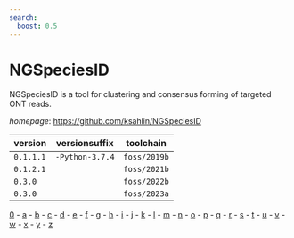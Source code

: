 ```yaml
---
search:
  boost: 0.5
---
```

# NGSpeciesID

NGSpeciesID is a tool for clustering and consensus forming of targeted ONT reads.

*homepage*: <https://github.com/ksahlin/NGSpeciesID>

version | versionsuffix | toolchain
--------|---------------|----------
``0.1.1.1`` | ``-Python-3.7.4`` | ``foss/2019b``
``0.1.2.1`` |  | ``foss/2021b``
``0.3.0`` |  | ``foss/2022b``
``0.3.0`` |  | ``foss/2023a``

[0](../0/index.md) - [a](../a/index.md) - [b](../b/index.md) - [c](../c/index.md) - [d](../d/index.md) - [e](../e/index.md) - [f](../f/index.md) - [g](../g/index.md) - [h](../h/index.md) - [i](../i/index.md) - [j](../j/index.md) - [k](../k/index.md) - [l](../l/index.md) - [m](../m/index.md) - [n](../n/index.md) - [o](../o/index.md) - [p](../p/index.md) - [q](../q/index.md) - [r](../r/index.md) - [s](../s/index.md) - [t](../t/index.md) - [u](../u/index.md) - [v](../v/index.md) - [w](../w/index.md) - [x](../x/index.md) - [y](../y/index.md) - [z](../z/index.md)

